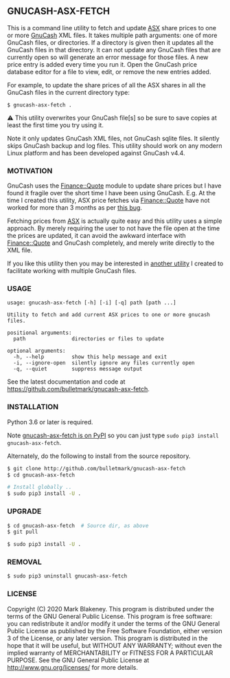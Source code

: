 ## GNUCASH-ASX-FETCH

This is a command line utility to fetch and update
[ASX](https://asx.com.au) share prices to one or more
[GnuCash](https://www.gnucash.org/) XML files. It takes multiple path
arguments: one of more GnuCash files, or directories. If a directory is
given then it updates all the GnuCash files in that directory. It can
not update any GnuCash files that are currently open so will generate an
error message for those files. A new price entry is added every time you
run it. Open the GnuCash price database editor for a file to view, edit,
or remove the new entries added.

For example, to update the share prices of all the ASX shares in all the
GnuCash files in the current directory type:

```
$ gnucash-asx-fetch .
```

:warning: This utility overwrites your GnuCash file[s] so be sure to save
copies at least the first time you try using it.

Note it only updates GnuCash XML files, not GnuCash sqlite files. It
silently skips GnuCash backup and log files.
This utility should work on any modern Linux platform and has been
developed against GnuCash v4.4.

### MOTIVATION

GnuCash uses the [Finance::Quote](https://github.com/finance-quote)
module to update share prices but I have found it fragile over the short
time I have been using GnuCash. E.g. At the time I created this utility,
ASX price fetches via [Finance::Quote](https://github.com/finance-quote)
have not worked for more than 3 months as per [this
bug](https://github.com/finance-quote/finance-quote/issues/166).

Fetching prices from [ASX](https://asx.com.au) is actually quite easy
and this utility uses a simple approach. By merely requiring the user to
not have the file open at the time the prices are updated, it can avoid
the awkward interface with
[Finance::Quote](https://github.com/finance-quote) and GnuCash
completely, and merely write directly to the XML file.

If you like this utility then you may be interested in [another
utility](https://github.com/bulletmark/gnucash-select) I created to
facilitate working with multiple GnuCash files.

### USAGE

```
usage: gnucash-asx-fetch [-h] [-i] [-q] path [path ...]

Utility to fetch and add current ASX prices to one or more gnucash files.

positional arguments:
  path               directories or files to update

optional arguments:
  -h, --help         show this help message and exit
  -i, --ignore-open  silently ignore any files currently open
  -q, --quiet        suppress message output
```

See the latest documentation and code at
https://github.com/bulletmark/gnucash-asx-fetch.

### INSTALLATION

Python 3.6 or later is required.

Note [gnucash-asx-fetch is on PyPI](https://pypi.org/project/gnucash-asx-fetch/) so you can just
type `sudo pip3 install gnucash-asx-fetch`.

Alternately, do the following to install from the source repository.

```sh
$ git clone http://github.com/bulletmark/gnucash-asx-fetch
$ cd gnucash-asx-fetch

# Install globally ..
$ sudo pip3 install -U .
```

### UPGRADE

```sh
$ cd gnucash-asx-fetch  # Source dir, as above
$ git pull

$ sudo pip3 install -U .
```

### REMOVAL

```sh
$ sudo pip3 uninstall gnucash-asx-fetch
```

### LICENSE

Copyright (C) 2020 Mark Blakeney. This program is distributed under the
terms of the GNU General Public License.
This program is free software: you can redistribute it and/or modify it
under the terms of the GNU General Public License as published by the
Free Software Foundation, either version 3 of the License, or any later
version.
This program is distributed in the hope that it will be useful, but
WITHOUT ANY WARRANTY; without even the implied warranty of
MERCHANTABILITY or FITNESS FOR A PARTICULAR PURPOSE. See the GNU General
Public License at <http://www.gnu.org/licenses/> for more details.
